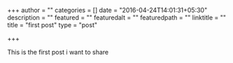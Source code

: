 +++
author = ""
categories = []
date = "2016-04-24T14:01:31+05:30"
description = ""
featured = ""
featuredalt = ""
featuredpath = ""
linktitle = ""
title = "first post"
type = "post"

+++

This is the first post i want to share
